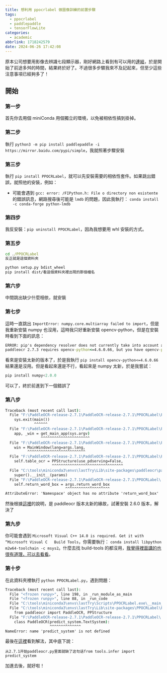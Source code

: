 ```yaml
---
title: 想利用 ppocrlabel 做圖像訓練的前置步驟
tags:
  - ppocrlabel
  - paddlepaddle
  - tensorFlowLite
categories:
  - academic
abbrlink: 1718242579
date: 2024-06-26 17:42:08
---
```



原本公司想要用影像去辨識七段顯示器，剛好網路上看到有可以用的[連結](<https://github.com/renjithsasidharan/seven-segment-ocr>)，於是開始了前途多舛的時間，結果終於好了。不過很多步驟我來不及記起來，但至少這些注意事項已經夠多了！
<!-- more -->

## 開始

### 第一步

首先你去用個 miniConda 用個獨立的環境，以免被相依性搞到掛掉。

### 第二步

執行 `python3 -m pip install paddlepaddle -i https://mirror.baidu.com/pypi/simple`，我就照著步驟安裝

### 第三步

執行 `pip install PPOCRLabel`，就可以先安裝需要的相依性套件。如果跳出錯誤，就照他的安裝，例如：

- 可能會遇到 `gcc: error: /FIPython.h: File o directory non esistente` 的錯誤訊息，網路搜尋後可能是 `lmdb` 的問題，因此我執行：
`conda install -c conda-forge python-lmdb`

### 第四步

我反安裝：`pip uninstall PPOCRLabel`，因為我想要用 whl 安裝的方式。

### 第五步

```cmd
cd ./PPOCRLabel 
反正就是這個資料夾

python setup.py bdist_wheel
pip install dist/看這個資料夾裡出現的那個檔名

```

### 第六步

中間跳出缺少什麼相依，就安裝

### 第七步

這時一直跳出 `ImportError: numpy.core.multiarray failed to import`，但是我重新安裝 numpy 也沒用，這時我只好重新安裝 opencv-python，但是在安裝時看到下面的訊息：

```cmd
ERROR: pip's dependency resolver does not currently take into account all the packages that are installed. This behaviour is the source of the following dependency conflicts.
paddleocr 2.7.3 requires opencv-python<=4.6.0.66, but you have opencv-python 4.10.0.84 which is incompatible.
```

看來是安裝太新的版本了，於是我執行 `pip install opencv-python<=4.6.0.66`結果還是沒用。但是看起來還是不行，看起來是 numpy 太新，於是我嘗試：

```python
pip install numpy<2.0.0
```

可以了，終於前進到下一個錯誤了

### 第八步

```cmd
Traceback (most recent call last):
  File "F:\PaddleOCR-release-2.7.1\PaddleOCR-release-2.7.1\PPOCRLabel\PPOCRLabel.py", line 2840, in <module>
    sys.exit(main())
             ^^^^^^
  File "F:\PaddleOCR-release-2.7.1\PaddleOCR-release-2.7.1\PPOCRLabel\PPOCRLabel.py", line 2828, in main
    app, _win = get_main_app(sys.argv)
                ^^^^^^^^^^^^^^^^^^^^^^
  File "F:\PaddleOCR-release-2.7.1\PaddleOCR-release-2.7.1\PPOCRLabel\PPOCRLabel.py", line 2818, in get_main_app
    win = MainWindow(lang=args.lang,
          ^^^^^^^^^^^^^^^^^^^^^^^^^^
  File "F:\PaddleOCR-release-2.7.1\PaddleOCR-release-2.7.1\PPOCRLabel\PPOCRLabel.py", line 104, in __init__
    self.table_ocr = PPStructure(use_pdserving=False,
                     ^^^^^^^^^^^^^^^^^^^^^^^^^^^^^^^^
  File "C:\tools\miniconda3\envs\lastTry\Lib\site-packages\paddleocr\paddleocr.py", line 762, in __init__
    super().__init__(params)
  File "F:\PaddleOCR-release-2.7.1\PaddleOCR-release-2.7.1\PPOCRLabel\..\ppstructure\predict_system.py", line 82, in __init__
    self.return_word_box = args.return_word_box
                           ^^^^^^^^^^^^^^^^^^^^
AttributeError: 'Namespace' object has no attribute 'return_word_box'
```

然後根據[這裡](<https://github.com/PaddlePaddle/PaddleOCR/issues/11166>)的說明，是 paddleocr 版本太新的緣故，試著安裝 2.6.0 版本，解決了

### 第九步

你可能會遇到 `Microsoft Visual C++ 14.0 is required. Get it with “Microsoft Visual C   Build Tools`，你需要執行：
`conda install libpython m2w64-toolchain -c msys2`。什麼去找 build-tools 的都沒用，[我覺得裡面講的也很有道理，可以去看看](<https://blog.csdn.net/qzzzxiaosheng/article/details/125119006>)。

### 第十步

在此資料夾裡執行 `python PPOCRLabel.py`，遇到問題：

```cmd
Traceback (most recent call last):
  File "<frozen runpy>", line 198, in _run_module_as_main
  File "<frozen runpy>", line 88, in _run_code
  File "C:\tools\miniconda3\envs\lastTry\Scripts\PPOCRLabel.exe\__main__.py", line 4, in <module>
  File "C:\tools\miniconda3\envs\lastTry\Lib\site-packages\PPOCRLabel\PPOCRLabel.py", line 40, in <module>
    from paddleocr import PaddleOCR, PPStructure
  File "F:\PaddleOCR-release-2.7.1\PaddleOCR-release-2.7.1\PPOCRLabel\..\paddleocr.py", line 575, in <module>
    class PaddleOCR(predict_system.TextSystem):
                    ^^^^^^^^^^^^^^
NameError: name 'predict_system' is not defined
```

最後在[這裡](<https://github.com/PaddlePaddle/PaddleOCR/issues/12057>)看到解法，其中底下說：

```text
从2.7.1开始paddleocr.py里面就缺了这句话from tools.infer import predict_system
```

加進去後，就好啦！
